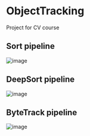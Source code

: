 # ObjectTracking
Project for CV course

## Sort pipeline

![image](https://github.com/user-attachments/assets/29307a5c-05a6-4651-816f-2a0b10461722)

## DeepSort pipeline

![image](https://github.com/user-attachments/assets/40e98fb6-7d84-4926-b591-36562e0b7838)

## ByteTrack pipeline

![image](https://github.com/user-attachments/assets/db57aad3-1d8b-4859-b399-4326922a5401)
